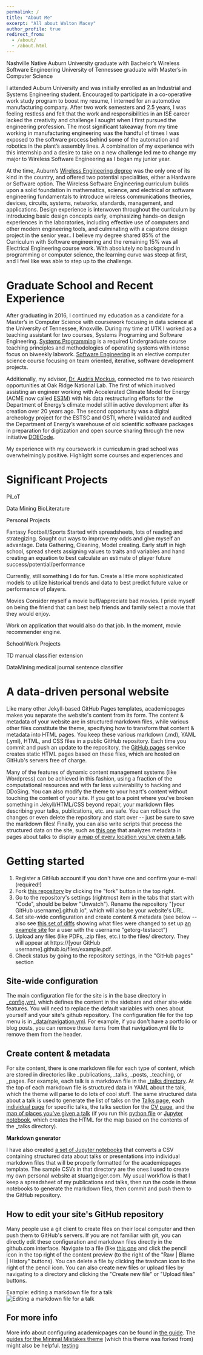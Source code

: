 ```yaml
---
permalink: /
title: "About Me"
excerpt: "All about Walton Macey"
author_profile: true
redirect_from: 
  - /about/
  - /about.html
---
```


Nashville Native
Auburn University graduate with Bachelor’s Wireless Software Engineering
University of Tennessee graduate with Master’s in Computer Science

I attended Auburn University and was initially enrolled as an Industrial and Systems Engineering student. Encouraged to participate in a co-operative work study program to boost my resume, I interned for an automotive manufacturing company. After two work semesters and 2.5 years, I was feeling restless and felt that the work and responsibilities in an ISE career lacked the creativity and challenge I sought when I first pursued the engineering profession. The most significant takeaway from my time working in manufacturing engineering was the handful of times I was exposed to the software process behind some of the automation and robotics in the plant’s assembly lines. A combination of my experience with this internship and a desire to take on a new challenge led me to change my major to Wireless Software Engineering as I began my junior year.

At the time, Auburn’s [Wireless Engineering degree](http://bulletin.auburn.edu/undergraduate/samuelginncollegeofengineering/wirelessengineering//) was the only one of its kind in the country, and offered two potential specialities, either a Hardware or Software option. The Wireless Software Engineering curriculum builds upon a solid foundation in mathematics, science, and electrical or software engineering fundamentals to introduce wireless communications theories, devices, circuits, systems, networks, standards, management, and applications. Design experience is interwoven throughout the curriculum by introducing basic design concepts early, emphasizing hands-on design experiences in the laboratories, including effective use of computers and other modern engineering tools, and culminating with a capstone design project in the senior year.. I believe my degree shared 85% of the Curriculum with Software engineering and the remaining 15% was all Electrical Engineering course work. With absolutely no background in programming or computer science, the learning curve was steep at first, and I feel like was able to step up to the challenge. 


Graduate School and Recent Experience
======

After graduating in 2016, I continued my education as a candidate for a Master’s in Computer Science with coursework focusing in data science at the University of Tennessee, Knoxville. During my time at UTK I worked as a teaching assistant for two courses, Systems Programing and Software Engineering. [Systems Programming](http://web.eecs.utk.edu/~huangj/cs360/) is a required Undergraduate course teaching principles and methodologies of operating systems with intense focus on biweekly labwork. [Software Engineering](https://github.com/COSCS340/news) is an elective computer science course focusing on team oriented, iterative, software development projects. 

Additionally, my advisor, [Dr. Audris Mockus](https://http://mockus.org//), connected me to two research opportunities at Oak Ridge National Lab. The first of which involved assisting an engineer working with Accelerated Climate Model for Energy (ACME now called [ES3M](https://github.com/E3SM-Project)) with his data restructuring efforts for the Department of Energy’s climate model still in active development after its creation over 20 years ago. The second opportunity was a digital archeology project for the ESTSC and OSTI, where I validated and audited the Department of Energy’s warehouse of old scientific software packages in preparation for digitization and open source sharing through the new initiative [DOECode](https://www.osti.gov/doecode/).

My experience with my coursework in curriculum in grad school was overwhelmingly positive. 
Highlight some courses and experiences and 


Significant Projects
======

PiLoT

Data Mining BioLiterature

Personal Projects

Fantasy Football/Sports
Started with spreadsheets, lots of reading and strategizing. Sought out ways to improve my odds and give myself an advantage. 
Data Gathering, Cleaning, Model creating. Early stuff in high school, spread sheets assigning values to traits and variables and hand creating an equation to best calculate an estimate of player future success/potential/performance

Currently, still something I do for fun. Create a little more sophisticated models to utilize historical trends and data to best predict future value or performance of players.

Movies
Consider myself a movie buff/appreciate bad movies. I pride myself on being the friend that can best help friends and family select a movie that they would enjoy.

Work on application that would also do that job. In the moment, movie recommender engine.

School/Work Projects

TD manual classifier extension

DataMining medical journal sentence classifier


A data-driven personal website
======
Like many other Jekyll-based GitHub Pages templates, academicpages makes you separate the website's content from its form. The content & metadata of your website are in structured markdown files, while various other files constitute the theme, specifying how to transform that content & metadata into HTML pages. You keep these various markdown (.md), YAML (.yml), HTML, and CSS files in a public GitHub repository. Each time you commit and push an update to the repository, the [GitHub pages](https://pages.github.com/) service creates static HTML pages based on these files, which are hosted on GitHub's servers free of charge.

Many of the features of dynamic content management systems (like Wordpress) can be achieved in this fashion, using a fraction of the computational resources and with far less vulnerability to hacking and DDoSing. You can also modify the theme to your heart's content without touching the content of your site. If you get to a point where you've broken something in Jekyll/HTML/CSS beyond repair, your markdown files describing your talks, publications, etc. are safe. You can rollback the changes or even delete the repository and start over -- just be sure to save the markdown files! Finally, you can also write scripts that process the structured data on the site, such as [this one](https://github.com/academicpages/academicpages.github.io/blob/master/talkmap.ipynb) that analyzes metadata in pages about talks to display [a map of every location you've given a talk](https://academicpages.github.io/talkmap.html).

Getting started
======
1. Register a GitHub account if you don't have one and confirm your e-mail (required!)
1. Fork [this repository](https://github.com/academicpages/academicpages.github.io) by clicking the "fork" button in the top right. 
1. Go to the repository's settings (rightmost item in the tabs that start with "Code", should be below "Unwatch"). Rename the repository "[your GitHub username].github.io", which will also be your website's URL.
1. Set site-wide configuration and create content & metadata (see below -- also see [this set of diffs](http://archive.is/3TPas) showing what files were changed to set up [an example site](https://getorg-testacct.github.io) for a user with the username "getorg-testacct")
1. Upload any files (like PDFs, .zip files, etc.) to the files/ directory. They will appear at https://[your GitHub username].github.io/files/example.pdf.  
1. Check status by going to the repository settings, in the "GitHub pages" section

Site-wide configuration
------
The main configuration file for the site is in the base directory in [_config.yml](https://github.com/academicpages/academicpages.github.io/blob/master/_config.yml), which defines the content in the sidebars and other site-wide features. You will need to replace the default variables with ones about yourself and your site's github repository. The configuration file for the top menu is in [_data/navigation.yml](https://github.com/academicpages/academicpages.github.io/blob/master/_data/navigation.yml). For example, if you don't have a portfolio or blog posts, you can remove those items from that navigation.yml file to remove them from the header. 

Create content & metadata
------
For site content, there is one markdown file for each type of content, which are stored in directories like _publications, _talks, _posts, _teaching, or _pages. For example, each talk is a markdown file in the [_talks directory](https://github.com/academicpages/academicpages.github.io/tree/master/_talks). At the top of each markdown file is structured data in YAML about the talk, which the theme will parse to do lots of cool stuff. The same structured data about a talk is used to generate the list of talks on the [Talks page](https://academicpages.github.io/talks), each [individual page](https://academicpages.github.io/talks/2012-03-01-talk-1) for specific talks, the talks section for the [CV page](https://academicpages.github.io/cv), and the [map of places you've given a talk](https://academicpages.github.io/talkmap.html) (if you run this [python file](https://github.com/academicpages/academicpages.github.io/blob/master/talkmap.py) or [Jupyter notebook](https://github.com/academicpages/academicpages.github.io/blob/master/talkmap.ipynb), which creates the HTML for the map based on the contents of the _talks directory).

**Markdown generator**

I have also created [a set of Jupyter notebooks](https://github.com/academicpages/academicpages.github.io/tree/master/markdown_generator
) that converts a CSV containing structured data about talks or presentations into individual markdown files that will be properly formatted for the academicpages template. The sample CSVs in that directory are the ones I used to create my own personal website at stuartgeiger.com. My usual workflow is that I keep a spreadsheet of my publications and talks, then run the code in these notebooks to generate the markdown files, then commit and push them to the GitHub repository.

How to edit your site's GitHub repository
------
Many people use a git client to create files on their local computer and then push them to GitHub's servers. If you are not familiar with git, you can directly edit these configuration and markdown files directly in the github.com interface. Navigate to a file (like [this one](https://github.com/academicpages/academicpages.github.io/blob/master/_talks/2012-03-01-talk-1.md) and click the pencil icon in the top right of the content preview (to the right of the "Raw | Blame | History" buttons). You can delete a file by clicking the trashcan icon to the right of the pencil icon. You can also create new files or upload files by navigating to a directory and clicking the "Create new file" or "Upload files" buttons. 

Example: editing a markdown file for a talk
![Editing a markdown file for a talk](/images/editing-talk.png)

For more info
------
More info about configuring academicpages can be found in [the guide](https://academicpages.github.io/markdown/). The [guides for the Minimal Mistakes theme](https://mmistakes.github.io/minimal-mistakes/docs/configuration/) (which this theme was forked from) might also be helpful. [testing](https://google.com)

